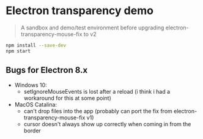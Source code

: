 # Electron transparency demo

> A sandbox and demo/test environment before upgrading electron-transparency-mouse-fix to v2

```bash
npm install --save-dev
npm start
```

## Bugs for Electron 8.x

- Windows 10:
  - setIgnoreMouseEvents is lost after a reload
    (i think i had a workaround for this at some point)
- MacOS Catalina:
  - can't drop files into the app
    (probably can port the fix from electron-transparency-mouse-fix v1)
  - cursor doesn't always show up correctly when coming in from the border
